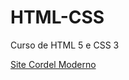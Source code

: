 # HTML-CSS
 Curso de HTML 5 e CSS 3
 <p><a href="https://caiosenaf15.github.io/HTML-CSS/desafios/M%C3%B3dulo%202/d012/d012.html">Site Cordel Moderno</a></p>